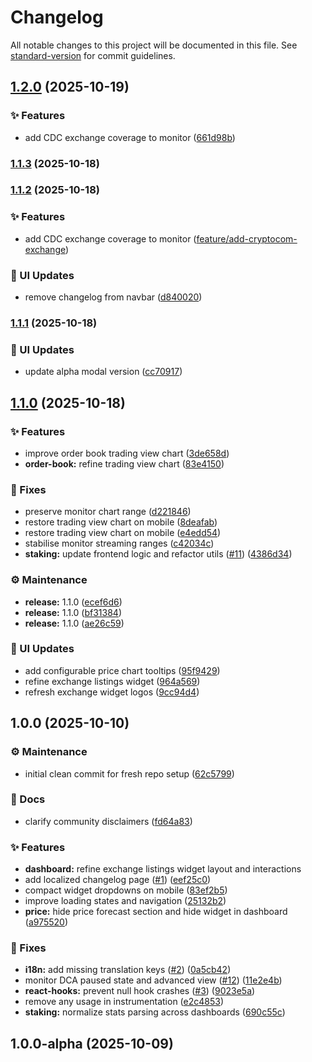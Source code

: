 # Changelog

All notable changes to this project will be documented in this file. See [standard-version](https://github.com/conventional-changelog/standard-version) for commit guidelines.

## [1.2.0](https://github.com/luzzo33/nos-plus-web/compare/v1.1.3...v1.2.0) (2025-10-19)


### ✨ Features

* add CDC exchange coverage to monitor ([661d98b](https://github.com/luzzo33/nos-plus-web/commit/661d98b72c6a250811a190b9c1e6dc8a7e959c2d))

### [1.1.3](https://github.com/luzzo33/nos-plus-web/compare/v1.1.2...v1.1.3) (2025-10-18)

### [1.1.2](https://github.com/luzzo33/nos-plus-web/compare/v1.1.1...v1.1.2) (2025-10-18)

### ✨ Features

* add CDC exchange coverage to monitor ([feature/add-cryptocom-exchange](https://github.com/luzzo33/nos-plus-web/tree/feature/add-cryptocom-exchange))


### 🎨 UI Updates

* remove changelog from navbar ([d840020](https://github.com/luzzo33/nos-plus-web/commit/d84002087aa0e70a8d42d532769eba88f9c10048))

### [1.1.1](https://github.com/luzzo33/nos-plus-web/compare/v1.1.0...v1.1.1) (2025-10-18)


### 🎨 UI Updates

* update alpha modal version ([cc70917](https://github.com/luzzo33/nos-plus-web/commit/cc709171001542bee8ebb3fadc3d10a9b86afb41))

## [1.1.0](https://github.com/luzzo33/nos-plus-web/compare/v1.0.0...v1.1.0) (2025-10-18)


### ✨ Features

* improve order book trading view chart ([3de658d](https://github.com/luzzo33/nos-plus-web/commit/3de658d2054c71e57905c63ce560dd1eff38a8cc))
* **order-book:** refine trading view chart ([83e4150](https://github.com/luzzo33/nos-plus-web/commit/83e415073a1e47119412f3f60bfc387510531ebb))


### 🐞 Fixes

* preserve monitor chart range ([d221846](https://github.com/luzzo33/nos-plus-web/commit/d221846afa9a0ca5c43f45f68f60c5a8f3aac8c5))
* restore trading view chart on mobile ([8deafab](https://github.com/luzzo33/nos-plus-web/commit/8deafab660016a525d4bfebbc990c03cbdaf9cf0))
* restore trading view chart on mobile ([e4edd54](https://github.com/luzzo33/nos-plus-web/commit/e4edd549016d1e115586faed465f8a59fda3256c))
* stabilise monitor streaming ranges ([c42034c](https://github.com/luzzo33/nos-plus-web/commit/c42034ccd88cd89d5a73d84863a22719c19b3047))
* **staking:** update frontend logic and refactor utils ([#11](https://github.com/luzzo33/nos-plus-web/issues/11)) ([4386d34](https://github.com/luzzo33/nos-plus-web/commit/4386d344c95f285265899b04efd75e979847e507))


### ⚙️ Maintenance

* **release:** 1.1.0 ([ecef6d6](https://github.com/luzzo33/nos-plus-web/commit/ecef6d6a95ca4e8df8412c35c190b8d8322ffa85))
* **release:** 1.1.0 ([bf31384](https://github.com/luzzo33/nos-plus-web/commit/bf3138492fd9ce97c2daf8f1381def4696e47672))
* **release:** 1.1.0 ([ae26c59](https://github.com/luzzo33/nos-plus-web/commit/ae26c59ed2eb7f74978fdbfdbcbc46bef5f976c3))


### 🎨 UI Updates

* add configurable price chart tooltips ([95f9429](https://github.com/luzzo33/nos-plus-web/commit/95f9429431789d63209126ad8305709df4d12607))
* refine exchange listings widget ([964a569](https://github.com/luzzo33/nos-plus-web/commit/964a569b9edec39fd93a15f3a3f2087946cc1545))
* refresh exchange widget logos ([9cc94d4](https://github.com/luzzo33/nos-plus-web/commit/9cc94d492eafa283c2f6563c89bc9913fec98b1d))

## 1.0.0 (2025-10-10)


### ⚙️ Maintenance

* initial clean commit for fresh repo setup ([62c5799](https://github.com/luzzo33/nos-plus-web/commit/62c5799cf2711c991bef3e1c753af6a9418ad874))


### 📝 Docs

* clarify community disclaimers ([fd64a83](https://github.com/luzzo33/nos-plus-web/commit/fd64a8358e14df0233bb3bda261ae4e40521c9a6))


### ✨ Features

* **dashboard:** refine exchange listings widget layout and interactions
* add localized changelog page ([#1](https://github.com/luzzo33/nos-plus-web/issues/1)) ([eef25c0](https://github.com/luzzo33/nos-plus-web/commit/eef25c0d7f6774b4d6b218c96f554759dea7d0fa))
* compact widget dropdowns on mobile ([83ef2b5](https://github.com/luzzo33/nos-plus-web/commit/83ef2b51dc0a684a9fa763fc1fa08e6556d397a9))
* improve loading states and navigation ([25132b2](https://github.com/luzzo33/nos-plus-web/commit/25132b2a50575444b35d532650a4259d15529bbb))
* **price:** hide price forecast section and hide widget in dashboard ([a975520](https://github.com/luzzo33/nos-plus-web/commit/a975520cf89e5f2f7bb025dcfdba8d1f2da424c6))


### 🐞 Fixes

* **i18n:** add missing translation keys ([#2](https://github.com/luzzo33/nos-plus-web/issues/2)) ([0a5cb42](https://github.com/luzzo33/nos-plus-web/commit/0a5cb42c06e774279e00272bcd05a3632e4b7c20))
* monitor DCA paused state and advanced view ([#12](https://github.com/luzzo33/nos-plus-web/issues/12)) ([11e2e4b](https://github.com/luzzo33/nos-plus-web/commit/11e2e4be73613a7e3022f4698cfe0548cd48b2c2))
* **react-hooks:** prevent null hook crashes ([#3](https://github.com/luzzo33/nos-plus-web/issues/3)) ([9023e5a](https://github.com/luzzo33/nos-plus-web/commit/9023e5a2fc20cc9fd819a90c426ef358939b78fd))
* remove any usage in instrumentation ([e2c4853](https://github.com/luzzo33/nos-plus-web/commit/e2c48536cf4228b24bad86cc3f1099818add87fa))
* **staking:** normalize stats parsing across dashboards ([690c55c](https://github.com/luzzo33/nos-plus-web/commit/690c55c384ab751facaa9076a445a61e917bced9))

## 1.0.0-alpha (2025-10-09)
